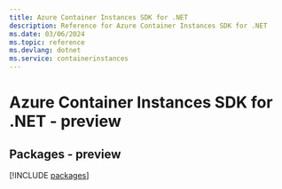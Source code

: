 ```yaml
---
title: Azure Container Instances SDK for .NET
description: Reference for Azure Container Instances SDK for .NET
ms.date: 03/06/2024
ms.topic: reference
ms.devlang: dotnet
ms.service: containerinstances
---
```

# Azure Container Instances SDK for .NET - preview
## Packages - preview
[!INCLUDE [packages](container-instances-index.md)]